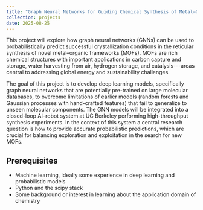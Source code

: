 ```yaml
---
title: "Graph Neural Networks for Guiding Chemical Synthesis of Metal–Organic Frameworks"
collection: projects
date: 2025-08-25
---
```


This project will explore how graph neural networks (GNNs) can be used to probabilistically predict successful crystallization conditions in the reticular synthesis of novel metal–organic frameworks (MOFs). 
MOFs are rich chemical structures with important applications in carbon capture and storage, water harvesting from air, hydrogen storage, and catalysis---areas central to addressing global energy and sustainability challenges.

The goal of this project is to develop deep learning models, specifically graph neural networks that are potentially pre-trained on large molecular databases, to overcome limitations of earlier models (random forests and Gaussian processes with hand-crafted features) that fail to generalize to unseen molecular components. The GNN models will be integrated into a closed-loop AI–robot system at UC Berkeley performing high-throughput synthesis experiments.
In the context of this system a central research question is how to provide accurate probabilistic predictions, which are crucial for balancing exploration and exploitation in the search for new MOFs.

## Prerequisites

- Machine learning, ideally some experience in deep learning and probabilistic models
- Python and the scipy stack
- Some background or interest in learning about the application domain of chemistry
